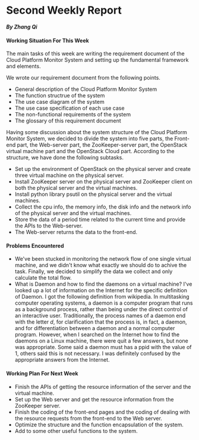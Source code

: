 # Second Weekly Report

***By Zhang Qi***



#### Working Situation For This Week

The main tasks of this week are writing the requirement document of the Cloud Platform Monitor System and setting up the fundamental framework and elements.

We wrote our requirement document from the following points.

* General description of the Cloud Platform Monitor System
* The function structrue of the system
* The use case diagram of the system
* The use case specification of each use case
* The non-functional requirements of the system
* The glossary of this requirement document

Having some discussion about the system structure of the Cloud Platform Monitor System, we decided to divide the system into five parts, the Front-end part, the Web-server part, the ZooKeeper-server part, the OpenStack virtual machine part and the OpenStack Cloud part. According to the structure, we have done the following subtasks.

* Set up the environment of OpenStack on the physical server and create three virtual machine on the physical server.
* Install ZooKeeper server on the physical server and ZooKeeper client on both the physical server and the virtual machines.
* Install python library psutil on the physical server and the virtual machines.
* Collect the cpu info, the memory info, the disk info and the network info of the physical server and the virtual machines.
* Store the data of  a period time related to the current time and provide the APIs to the Web-server.
* The Web-server returns the data to the front-end.

#### Problems Encountered

* We've been stucked in monitoring the network flow of one single virtual machine, and we didn't know what exactly we should do to achive the task. Finally, we decided to simplify the data we collect and only calculate the total flow.
* What is Daemon and how to find the daemons on a virtual machine? I've looked up a lot of information on the Internet for the specific definition of Daemon. I got the following definition from wikipedia. In multitasking computer operating systems, a daemon is a computer program that runs as a background process, rather than being under the direct control of an interactive user. Traditionally, the process names of a daemon end with the letter *d*, for clarification that the process is, in fact, a daemon, and for differentiation between a daemon and a normal computer program. However, when I searched on the Internet how to find the daemons on a Linux machine, there were quit a few answers, but none was appropriate. Some said a daemon must has a ppid with the value of 1, others said this is not necessary. I was definitely confused by the appropriate answers from the Internet.

#### Working Plan For Next Week

* Finish the APIs of getting the resource information of the server and the virtual machine.
* Set up the Web server and get the resource information from the ZooKeeper server.
* Finish the coding of the front-end pages and the coding of dealing with the resource requests from the front-end to the Web server.
* Optimize the structure and the function encapsulation of the system.
* Add to some other useful functions to the system.



